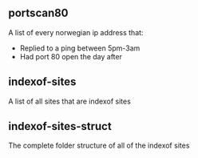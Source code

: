 ## portscan80
A list of every norwegian ip address that:
* Replied to a ping between 5pm-3am
* Had port 80 open the day after

## indexof-sites
A list of all sites that are indexof sites

## indexof-sites-struct
The complete folder structure of all of the indexof sites
